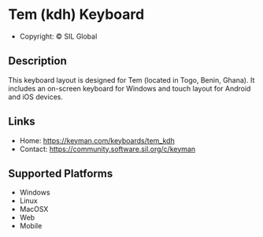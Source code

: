 Tem (kdh) Keyboard 
=======================

* Copyright: © SIL Global

Description
-----------

This keyboard layout is designed for Tem (located in Togo, Benin, Ghana). It includes
an on-screen keyboard for Windows and touch layout for Android and iOS devices.   

Links
-----

 * Home:     https://keyman.com/keyboards/tem_kdh
 * Contact:  https://community.software.sil.org/c/keyman

Supported Platforms
-------------------

 * Windows
 * Linux
 * MacOSX
 * Web
 * Mobile
